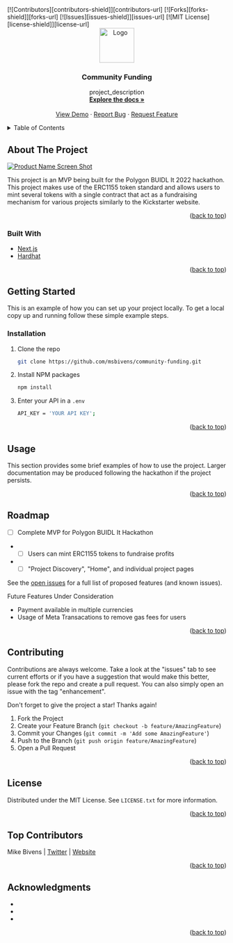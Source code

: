 <!-- Utils -->
<div id="top"></div>
<!-- PROJECT SHIELDS -->
[![Contributors][contributors-shield]][contributors-url]
[![Forks][forks-shield]][forks-url]
[![Issues][issues-shield]][issues-url]
[![MIT License][license-shield]][license-url]


<!-- PROJECT LOGO -->
<br />
<div align="center">
  <a href="https://github.com/msbivens/community-funding">
    <img src="images/logo.png" alt="Logo" width="80" height="80">
  </a>

<h3 align="center">Community Funding</h3>

  <p align="center">
    project_description
    <br />
    <a href="https://github.com/msbivens/community-funding"><strong>Explore the docs »</strong></a>
    <br />
    <br />
    <a href="https://github.com/msbivens/community-funding">View Demo</a>
    ·
    <a href="https://github.com/msbivens/community-funding/issues">Report Bug</a>
    ·
    <a href="https://github.com/msbivens/community-funding/issues">Request Feature</a>
  </p>
</div>



<!-- TABLE OF CONTENTS -->
<details>
  <summary>Table of Contents</summary>
  <ol>
    <li>
      <a href="#about-the-project">About The Project</a>
      <ul>
        <li><a href="#built-with">Built With</a></li>
      </ul>
    </li>
    <li>
      <a href="#getting-started">Getting Started</a>
      <ul>
        <li><a href="#prerequisites">Prerequisites</a></li>
        <li><a href="#installation">Installation</a></li>
      </ul>
    </li>
    <li><a href="#usage">Usage</a></li>
    <li><a href="#roadmap">Roadmap</a></li>
    <li><a href="#contributing">Contributing</a></li>
    <li><a href="#license">License</a></li>
    <li><a href="#contributors">Top Contributors</a></li>
    <li><a href="#acknowledgments">Acknowledgments</a></li>
  </ol>
</details>



<!-- ABOUT THE PROJECT -->
## About The Project

[![Product Name Screen Shot][product-screenshot]](https://example.com)

This project is an MVP being built for the Polygon BUIDL It 2022 hackathon. This project makes use of the ERC1155 token standard and allows users to mint several tokens with a single contract that act as a fundraising mechanism for various projects similarly to the Kickstarter website.

<p align="right">(<a href="#top">back to top</a>)</p>



### Built With

* [Next.js](https://nextjs.org/)
* [Hardhat](https://hardhat.org/)
<!-- IPFS -->
<!-- The Graph -->
<!-- Auth0? -->

<p align="right">(<a href="#top">back to top</a>)</p>



<!-- GETTING STARTED -->
## Getting Started

This is an example of how you can set up your project locally.
To get a local copy up and running follow these simple example steps.

### Installation

1. Clone the repo
   ```sh
   git clone https://github.com/msbivens/community-funding.git
   ```
2. Install NPM packages
   ```sh
   npm install
   ```
3. Enter your API in a `.env`
   ```sh
   API_KEY = 'YOUR API KEY';
   ```

<p align="right">(<a href="#top">back to top</a>)</p>



<!-- USAGE EXAMPLES -->
## Usage

This section provides some brief examples of how to use the project. Larger documentation may be produced following the hackathon if the project persists.

<p align="right">(<a href="#top">back to top</a>)</p>



<!-- ROADMAP -->
## Roadmap

- [ ] Complete MVP for Polygon BUIDL It Hackathon
- - [ ] Users can mint ERC1155 tokens to fundraise profits
- - [ ] "Project Discovery", "Home", and individual project pages

See the [open issues](https://github.com/msbivens/community-funding/issues) for a full list of proposed features (and known issues).

Future Features Under Consideration
- Payment available in multiple currencies
- Usage of Meta Transacations to remove gas fees for users

<p align="right">(<a href="#top">back to top</a>)</p>



<!-- CONTRIBUTING -->
## Contributing

Contributions are always welcome. Take a look at the "issues" tab to see current efforts or if you have a suggestion that would make this better, please fork the repo and create a pull request. You can also simply open an issue with the tag "enhancement".

Don't forget to give the project a star! Thanks again!

1. Fork the Project
2. Create your Feature Branch (`git checkout -b feature/AmazingFeature`)
3. Commit your Changes (`git commit -m 'Add some AmazingFeature'`)
4. Push to the Branch (`git push origin feature/AmazingFeature`)
5. Open a Pull Request

<p align="right">(<a href="#top">back to top</a>)</p>



<!-- LICENSE -->
## License

Distributed under the MIT License. See `LICENSE.txt` for more information.

<p align="right">(<a href="#top">back to top</a>)</p>



<!-- Top Contributors -->
## Top Contributors

Mike Bivens | [Twitter](https://twitter.com/msbivens_) | [Website](https://msbivens.com)

<p align="right">(<a href="#top">back to top</a>)</p>



<!-- ACKNOWLEDGMENTS -->
## Acknowledgments

* []()
* []()
* []()

<p align="right">(<a href="#top">back to top</a>)</p>



<!-- MARKDOWN LINKS & IMAGES -->
<!-- https://www.markdownguide.org/basic-syntax/#reference-style-links -->
[contributors-shield]: https://img.shields.io/github/contributors/msbivens/community-funding.svg?style=for-the-badge
[contributors-url]: https://github.com/msbivens/community-funding/graphs/contributors
[forks-shield]: https://img.shields.io/github/forks/msbivens/community-funding.svg?style=for-the-badge
[forks-url]: https://github.com/msbivens/community-funding/network/members
[issues-shield]: https://img.shields.io/github/issues/msbivens/community-funding.svg?style=for-the-badge
[issues-url]: https://github.com/msbivens/community-funding/issues
[license-shield]: https://img.shields.io/github/license/msbivens/community-funding.svg?style=for-the-badge
[license-url]: https://github.com/msbivens/community-funding/blob/master/LICENSE.txt
[product-screenshot]: images/screenshot.png
